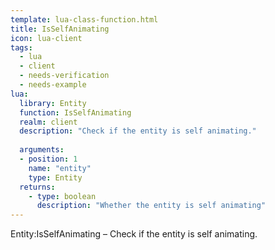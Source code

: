 ```yaml
---
template: lua-class-function.html
title: IsSelfAnimating
icon: lua-client
tags:
  - lua
  - client
  - needs-verification
  - needs-example
lua:
  library: Entity
  function: IsSelfAnimating
  realm: client
  description: "Check if the entity is self animating."
  
  arguments:
  - position: 1
    name: "entity"
    type: Entity
  returns:
    - type: boolean
      description: "Whether the entity is self animating"
---
```


<div class="lua__search__keywords">
Entity:IsSelfAnimating &#x2013; Check if the entity is self animating.
</div>

